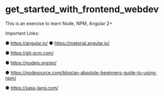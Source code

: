 # get_started_with_frontend_webdev
This is an exercise to learn Node, NPM, Angular 2+

Important Links:

● https://angular.io/
● https://material.angular.io/

● https://git-scm.com/

● https://nodejs.org/en/

● https://nodesource.com/blog/an-absolute-beginners-guide-to-using-npm/

● https://sass-lang.com/
